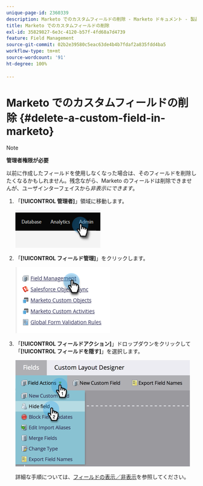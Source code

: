 ```yaml
---
unique-page-id: 2360339
description: Marketo でのカスタムフィールドの削除 - Marketo ドキュメント - 製品ドキュメント
title: Marketo でのカスタムフィールドの削除
exl-id: 35829827-6e3c-4120-b57f-4fd68a7d4739
feature: Field Management
source-git-commit: 02b2e39580c5eac63de4b4b7fdaf2a835fdd4ba5
workflow-type: tm+mt
source-wordcount: '91'
ht-degree: 100%

---
```


# Marketo でのカスタムフィールドの削除 {#delete-a-custom-field-in-marketo}

>[!NOTE]
>
>**管理者権限が必要**

以前に作成したフィールドを使用しなくなった場合は、そのフィールドを削除したくなるかもしれません。残念ながら、Marketo のフィールドは削除できませんが、ユーザインターフェイスから&#x200B;_非表示にできます_。

1. 「**[!UICONTROL 管理者]**」領域に移動します。

   ![](assets/delete-a-custom-field-in-marketo-1.png)

1. 「**[!UICONTROL フィールド管理]**」をクリックします。

   ![](assets/delete-a-custom-field-in-marketo-2.png)

1. 「**[!UICONTROL フィールドアクション]**」ドロップダウンをクリックして「**[!UICONTROL フィールドを隠す]**」を選択します。

   ![](assets/delete-a-custom-field-in-marketo-3.png)

   詳細な手順については、[フィールドの表示／非表示](/help/marketo/product-docs/administration/field-management/hide-and-unhide-a-field.md)を参照してください。

